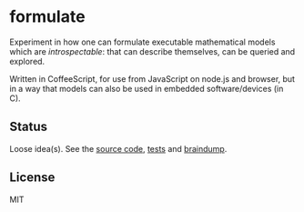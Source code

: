 # formulate

Experiment in how one can formulate executable mathematical models which are *introspectable*:
that can describe themselves, can be queried and explored.

Written in CoffeeScript, for use from JavaScript on node.js and browser,
but in a way that models can also be used in embedded software/devices (in C).

## Status

Loose idea(s). See the [source code](./src/formulate.coffee), [tests](./spec/formulate.coffee) and [braindump](./doc/braindump.md).

## License

MIT
